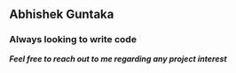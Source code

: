 ## Abhishek Guntaka

### Always looking to write code 
***Feel free to reach out to me regarding any project interest***
